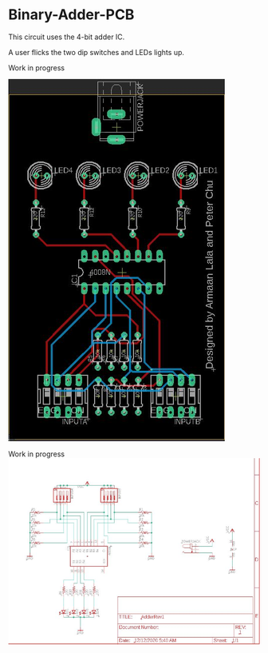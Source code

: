 # Binary-Adder-PCB
This circuit uses the 4-bit adder IC.

A user flicks the two dip switches and LEDs lights up.

Work in progress

![Board PCB](/Images/Board.jpg)

Work in progress
![Schamatic View](/Images/Schematic.jpg)